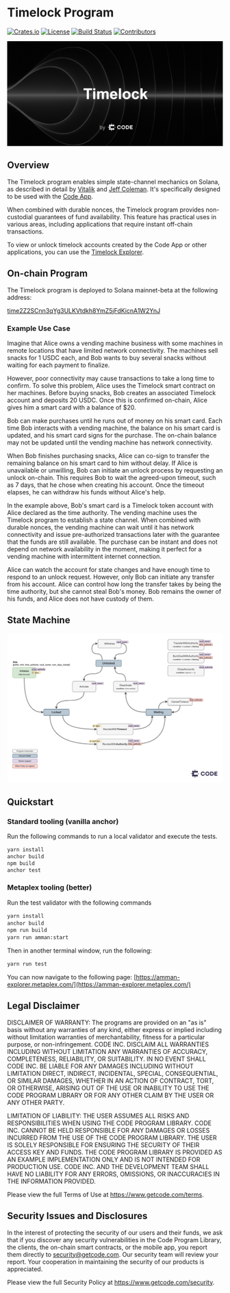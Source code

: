 # Timelock Program

[![Crates.io](https://img.shields.io/crates/v/timelock)](https://crates.io/crates/timelock)
[![License](https://img.shields.io/crates/l/timelock)](https://github.com/code-wallet/code-program-library/blob/main/timelock/LICENSE.txt)
[![Build Status](https://img.shields.io/github/workflow/status/code-wallet/code-program-library/Rust/main)](https://github.com/code-wallet/code-program-library/actions/workflows/rust.yml?query=branch%3Amain)
[![Contributors](https://img.shields.io/github/contributors/code-wallet/code-program-library)](https://github.com/code-wallet/code-program-library/graphs/contributors)

<img src="/timelock/docs/timelock-banner.png?raw=true">

## Overview 

The Timelock program enables simple state-channel mechanics on Solana, as
described in detail by
[Vitalik](https://vitalik.ca/general/2021/01/05/rollup.html) and [Jeff
Coleman](https://www.jeffcoleman.ca/state-channels/). It's specifically designed
to be used with the [Code App](http://getcode.com). 

When combined with durable nonces, the Timelock program provides non-custodial
guarantees of fund availability. This feature has practical uses in various
areas, including applications that require instant off-chain transactions.

To view or unlock timelock accounts created by the Code App or other
applications, you can use the
[Timelock Explorer](https://code-wallet.github.io/timelock-explorer/).

## On-chain Program

The Timelock program is deployed to Solana mainnet-beta at the following address:

[time2Z2SCnn3qYg3ULKVtdkh8YmZ5jFdKicnA1W2YnJ](https://explorer.solana.com/address/time2Z2SCnn3qYg3ULKVtdkh8YmZ5jFdKicnA1W2YnJ)

### Example Use Case

Imagine that Alice owns a vending machine business with some machines in remote
locations that have limited network connectivity. The machines sell snacks for 1
USDC each, and Bob wants to buy several snacks without waiting for each payment
to finalize.

However, poor connectivity may cause transactions to take a long time to
confirm. To solve this problem, Alice uses the Timelock smart contract on her
machines. Before buying snacks, Bob creates an associated Timelock account and
deposits 20 USDC. Once this is confirmed on-chain, Alice gives him a smart card
with a balance of $20.

Bob can make purchases until he runs out of money on his smart card. Each time
Bob interacts with a vending machine, the balance on his smart card is updated,
and his smart card signs for the purchase. The on-chain balance may not be
updated until the vending machine has network connectivity.

When Bob finishes purchasing snacks, Alice can co-sign to transfer the remaining
balance on his smart card to him without delay. If Alice is unavailable or
unwilling, Bob can initiate an unlock process by requesting an unlock on-chain.
This requires Bob to wait the agreed-upon timeout, such as 7 days, that he chose
when creating his account. Once the timeout elapses, he can withdraw his funds
without Alice's help.

In the example above, Bob's smart card is a Timelock token account with Alice
declared as the time authority. The vending machine uses the Timelock program to
establish a state channel. When combined with durable nonces, the vending
machine can wait until it has network connectivity and issue pre-authorized
transactions later with the guarantee that the funds are still available. The
purchase can be instant and does not depend on network availability in the
moment, making it perfect for a vending machine with intermittent internet
connection.

Alice can watch the account for state changes and have enough time to respond to
an unlock request. However, only Bob can initiate any transfer from his account.
Alice can control how long the transfer takes by being the time authority, but
she cannot steal Bob's money. Bob remains the owner of his funds, and Alice does
not have custody of them.

## State Machine

<img src="/timelock/docs/timelock-token.png?raw=true">

## Quickstart

### Standard tooling (vanilla anchor) 

Run the following commands to run a local validator and execute the tests.

```
yarn install
anchor build
npm build
anchor test
```

### Metaplex tooling (better)

Run the test validator with the following commands

```bash
yarn install
anchor build
npm run build
yarn run amman:start
```

Then in another terminal window, run the following:

```bash
yarn run test
```

You can now navigate to the following page: [https://amman-explorer.metaplex.com/](https://amman-explorer.metaplex.com/)

## Legal Disclaimer

DISCLAIMER OF WARRANTY: The programs are provided on an "as is" basis without any warranties of any kind, either express or implied including without limitation warranties of merchantability, fitness for a particular purpose, or non-infringement. CODE INC. DISCLAIM ALL WARRANTIES INCLUDING WITHOUT LIMITATION ANY WARRANTIES OF ACCURACY, COMPLETENESS, RELIABILITY, OR SUITABILITY. IN NO EVENT SHALL CODE INC. BE LIABLE FOR ANY DAMAGES INCLUDING WITHOUT LIMITATION DIRECT, INDIRECT, INCIDENTAL, SPECIAL, CONSEQUENTIAL, OR SIMILAR DAMAGES, WHETHER IN AN ACTION OF CONTRACT, TORT, OR OTHERWISE, ARISING OUT OF THE USE OR INABILITY TO USE THE CODE PROGRAM LIBRARY OR FOR ANY OTHER CLAIM BY THE USER OR ANY OTHER PARTY.

LIMITATION OF LIABILITY: THE USER ASSUMES ALL RISKS AND RESPONSIBILITIES WHEN USING THE CODE PROGRAM LIBRARY. CODE INC. CANNOT BE HELD RESPONSIBLE FOR ANY DAMAGES OR LOSSES INCURRED FROM THE USE OF THE CODE PROGRAM LIBRARY. THE USER IS SOLELY RESPONSIBLE FOR ENSURING THE SECURITY OF THEIR ACCESS KEY AND FUNDS. THE CODE PROGRAM LIBRARY IS PROVIDED AS AN EXAMPLE IMPLEMENTATION ONLY AND IS NOT INTENDED FOR PRODUCTION USE. CODE INC. AND THE DEVELOPMENT TEAM SHALL HAVE NO LIABILITY FOR ANY ERRORS, OMISSIONS, OR INACCURACIES IN THE INFORMATION PROVIDED.

Please view the full Terms of Use at https://www.getcode.com/terms.

## Security Issues and Disclosures

In the interest of protecting the security of our users and their funds, we ask that if you discover any security vulnerabilities in the Code Program Library, the clients, the on-chain smart contracts, or the mobile app, you report them directly to security@getcode.com. Our security team will review your report. Your cooperation in maintaining the security of our products is appreciated.

Please view the full Security Policy at https://www.getcode.com/security.
